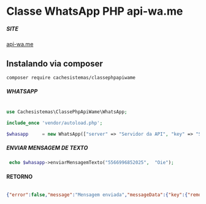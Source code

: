 # Classe WhatsApp PHP api-wa.me 

##### SITE 
 
<a href="https://api-wa.me">api-wa.me</a>


## Instalando via composer 

```
composer require cachesistemas/classephpapiwame
```

#####  WHATSAPP   

```php
 
use Cachesistemas\ClassePhpApiWame\WhatsApp;

include_once 'vendor/autoload.php';

$whasapp     = new WhatsApp(["server" => "Servidor da API", "key" => "Sua Instância Key"]);

```

##### ENVIAR MENSAGEM DE TEXTO   

```php
 echo $whasapp->enviarMensagemTexto("5566996852025",  "Oie");
```
#### RETORNO
```json

{"error":false,"message":"Mensagem enviada","messageData":{"key":{"remoteJid":"556696852025@s.whatsapp.net","fromMe":true,"id":"BAE58DC39F03C286"},"message":{"extendedTextMessage":{"text":"Oie"}},"messageTimestamp":"1653332312","status":"PENDING"}}
 
```


